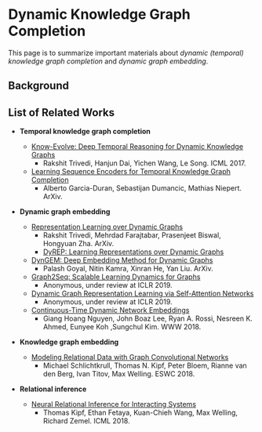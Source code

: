 # Dynamic Knowledge Graph Completion
This page is to summarize important materials about *dynamic (temporal) knowledge graph completion* and *dynamic graph embedding*.

## Background

## List of Related Works
- **Temporal knowledge graph completion**
	- [Know-Evolve: Deep Temporal Reasoning for Dynamic Knowledge Graphs](https://arxiv.org/abs/1705.05742)
		- Rakshit Trivedi, Hanjun Dai, Yichen Wang, Le Song. ICML 2017.
	- [Learning Sequence Encoders for Temporal Knowledge Graph Completion](https://arxiv.org/abs/1809.03202)
		- Alberto Garcia-Duran, Sebastijan Dumancic, Mathias Niepert. ArXiv.

- **Dynamic graph embedding**
	- [Representation Learning over Dynamic Graphs](https://arxiv.org/pdf/1803.04051.pdf)
		- Rakshit Trivedi, Mehrdad Farajtabar, Prasenjeet Biswal, Hongyuan Zha. ArXiv.
		- [DyREP: Learning Representations over Dynamic Graphs](https://openreview.net/forum?id=HyePrhR5KX)
	- [DynGEM: Deep Embedding Method for Dynamic Graphs](https://arxiv.org/abs/1805.11273)
		- Palash Goyal, Nitin Kamra, Xinran He, Yan Liu. ArXiv.
	- [Graph2Seq: Scalable Learning Dynamics for Graphs](https://openreview.net/forum?id=Ske7ToC5Km)
		- Anonymous, under review at ICLR 2019.
	- [Dynamic Graph Representation Learning via Self-Attention Networks](https://openreview.net/forum?id=HylsgnCcFQ)
		- Anonymous, under review at ICLR 2019.
	- [Continuous-Time Dynamic Network Embeddings](http://ryanrossi.com/pubs/nguyen-et-al-WWW18-BigNet.pdf)
		- Giang Hoang Nguyen, John Boaz Lee, Ryan A. Rossi, Nesreen K. Ahmed, Eunyee Koh ,Sungchul Kim. WWW 2018.

- **Knowledge graph embedding**
	- [Modeling Relational Data with Graph Convolutional Networks](https://arxiv.org/abs/1703.06103)
		- Michael Schlichtkrull, Thomas N. Kipf, Peter Bloem, Rianne van den Berg, Ivan Titov, Max Welling. ESWC 2018.

- **Relational inference**
	- [Neural Relational Inference for Interacting Systems](https://arxiv.org/abs/1802.04687)
		- Thomas Kipf, Ethan Fetaya, Kuan-Chieh Wang, Max Welling, Richard Zemel. ICML 2018.

